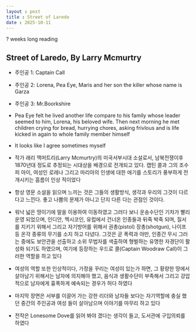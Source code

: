 ```yaml
---
layout : post
title : Street of Laredo
date : 2025-10-11
---
```

? weeks long reading

## Street of Laredo, By Larry Mcmurtry

- 주인공 1: Captain Call

- 주인공 2: Lorena, Pea Eye, Maris and her son the killer whose name is Garza

- 주인공 3: Mr.Boorkshire

- Pea Eye felt he lived another life compare to his family whose leader seemed to him, Lorena, his beloved wife. Then next morning he met children crying for bread, hurrying chores, asking frivlous and is life kicked in again to whole family member himself

- It looks like I agree sometimes myself 
- 작가 래리 맥머트리(Larry Mcmurtry)의 미국서부시대 소설로서, 남북전쟁이후 1870년대 정도로 추정되는 시대상을 배경으로 전개되고 있다. 캡틴 콜과 그의 조수 피 아이, 여성인 로레나 그리고 마리아의 인생에 대한 애기를 스토리가 풍부하게 전개시키는 흠름이 인상 적이었다
- 항상 영문 소설을 읽으며 느끼는 것은 그들의 생활방식, 생각과 우리의 그것이 다르다고 느낀다. 좋고 나쁨의 문제가 아니고 단지 다른 다는 관점인 것이다.
- 워낙 넓은 땅이기에 말을 이용하여 이동하였고 그러다 보니 운송수단인 기차가 빨리 운영 되었으며, 인디안, 멕시코인, 유럽에서 건너온 인종들과 뒤죽 박죽 되며, 질서를 지키기 위해서 그리고 자기방어를 위해서 권총(pistol) 장총(shotgun), 나이프 등 온각 종류의 무기를 소지 하고 다녔다. 그것은 곧 폭력과 야만, 인종간 무시 그러는 중에도 보안관을 선출하고 소위 무법자를 색출하여 형벌하는 유명한 자경단이 활성화 되기도 하였으며, 여기에 등장하는 우드로 콜(Captain Woodraw Call)이 그러한 역할을 하고 있다
- 여성의 역할 또한 인상적이다, 가정을 꾸리는 여성이 있는가 하면, 그 황량한 땅에서 살아남기 위해서는 남자에 의지해야 했고, 음식과 생활수단이 부족해서 그리고 강압적으로 남자에게 흉폭하게 예속되는 경우가 허다 하였다
- 마지막 장면은 서부를 이끌어 가는 강한 리더와 남자들 보다는 자기역할에 충실 했던 중간의 주인공과 여성 들이 살아남으며 이야기를 마무리 하고 있다
- 전작은 Lonesome Dove를 읽어 봐야 겠다는 생각이 들고, 도서관에 구입의뢰를 하였다    
